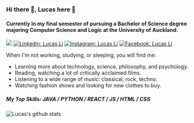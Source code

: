### Hi there 👋, Lucas here :orange_heart:
#### Currently in my final semester of pursuing a Bachelor of Science degree majoring Computer Science and Logic at the University of Auckland.

[![](https://img.shields.io/badge/-View_my_portfolio-orange?style=flat&logo=SitePoint&logoColor=white&link=https://lucasli233.github.io/react-portfolio/)](https://lucasli233.github.io/react-portfolio/) [![Linkedin: Lucas Li](https://img.shields.io/badge/-Find_me_on_Linkedin-orange?style=flat&logo=Linkedin&logoColor=white&link=https://www.linkedin.com/in/lucasli233/)](https://www.linkedin.com/in/lucasli233/) [![Instagram: Lucas Li](https://img.shields.io/badge/-Find_me_on_Instagram_-orange?style=flat&logo=Instagram&logoColor=white&link=https://www.instagram.com/lucass.li_/)](https://www.instagram.com/lucass.li_/) [![Facebook: Lucas Li](https://img.shields.io/badge/-Find_me_on_Facebook_-orange?style=flat&logo=Facebook&logoColor=white&link=https://www.facebook.com/LucasShengqiLi/)](https://www.facebook.com/LucasShengqiLi/)



When I'm not working, studying, or sleeping, you will find me:
- Learning more about technology, science, philosophy, and psychology.
- Reading, watching a lot of critically acclaimed films.
- Listening to a wide range of music: classical, rock, techno.
- Watching fashion shows and looking for new clothes to buy.

##### My Top Skills: JAVA / PYTHON / REACT / JS / HTML / CSS

![Lucas's github stats](https://github-readme-stats.vercel.app/api?username=lucasli233&show_icons=true&theme=great-gatsby)

